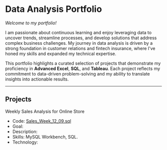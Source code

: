 # Data Analysis Portfolio

*Welcome to my portfolio!*

I am passionate about continuous learning and enjoy leveraging data to uncover trends, streamline processes, and develop solutions that address complex business challenges. 
My journey in data analysis is driven by a strong foundation in customer relations and fintech insurance, where I've honed my skills and expanded my technical expertise.

This portfolio highlights a curated selection of projects that demonstrate my proficiency in **Advanced Excel**, **SQL**, and **Tableau**. 
Each project reflects my commitment to data-driven problem-solving and my ability to translate insights into actionable results.

***

## Projects

Weekly Sales Analysis for Online Store
* Code: [Sales_Week_12_09.sql](https://github.com/MargaritaVA/Data-Analysis/blob/main/Online-Store-Weekly-Sales)
* Goal:
* Description:
* Skills: MySQL Workbench, SQL.
* Technology:
